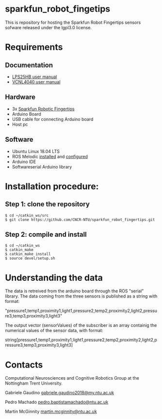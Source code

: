 # sparkfun_robot_fingetips

This is repository for hosting the Sparkfun Robot Fingertips sensors sofware released under the lgpl3.0 license.

# Requirements

## Documentation
* [LPS25HB user manual](https://github.com/CNCR-NTU/sparkfun_robot_fingetips/blob/master/doc/LPS25HB.pdf)
* [VCNL4040 user manual](https://github.com/CNCR-NTU/sparkfun_robot_fingetips/blob/master/doc/vcnl4040.pdf)

## Hardware
* 3x [Sparkfun Robotic Fingertips](https://www.sparkfun.com/products/14687)
* Arduino Board
* USB cable for connecting Arduino board
* Host pc

## Software
* Ubuntu Linux 18.04 LTS
* ROS Melodic [installed](http://wiki.ros.org/melodic/Installation/Ubuntu) and [configured](http://wiki.ros.org/ROS/Tutorials/InstallingandConfiguringROSEnvironment)
* Arduino IDE
* Softwareserial Arduino library

# Installation procedure:
## Step 1: clone the repository
```
$ cd ~/catkin_ws/src
$ git clone https://github.com/CNCR-NTU/sparkfun_robot_fingertips.git
```
## Step 2: compile and install
```
$ cd ~/catkin_ws
$ catkin_make
$ catkin_make install
$ source devel/setup.sh
```

# Understanding the data
The data is retreived from the arduino board through the ROS "serial" library. The data coming from the three sensors is published as a string with format:

"pressure1,temp1,proximity1,light1,pressure2,temp2,proximity2,light2,pressure3,temp3,proximity3,light3"

The output vector (sensorValues) of the subscriber is an array containig the numerical values of the sensor data, with format:

string[pressure1,temp1,proximity1,light1,pressure2,temp2,proximity2,light2,pressure3,temp3,proximity3,light3]



# Contacts
Computational Neurosciences and Cognitive Robotics Group at the Nottingham Trent University.

Gabriele Gaudino <gabriele.gaudino2018@my.ntu.ac.uk>

Pedro Machado <pedro.baptistamachado@ntu.ac.uk>

Martin McGinnity <martin.mcginnity@ntu.ac.uk>
